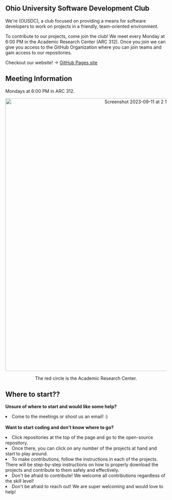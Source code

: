 <!--
TODO
add our logo
decide what to put where (OUSDC) is
add any other info you believe should be in here
-->

## Ohio University Software Development Club

We're (OUSDC), a club focused on providing a means for software developers to work on projects in a friendly, team-oriented environment.

To contribute to our projects, come join the club! We meet every Monday at 6:00 PM in the Academic Research Center (ARC 312). Once you join we can give you access to the GitHub Organization where you can join teams and gain access to our repositories.

Checkout our website! -> [GitHub Pages site](https://ohio-software-development.github.io/)


## Meeting Information
Mondays at 6:00 PM in ARC 312.  
<p align="center">
<img width="850" alt="Screenshot 2023-09-11 at 2 11 53 PM" src="https://github.com/ohio-software-development/.github/assets/57198128/e41077f7-0c71-4c86-b4ed-fd8bf7142d1b">
</p>
<p align="center">The red circle is the Academic Research Center.  </p>

## Where to start??
<b>Unsure of where to start and would like some help?</b><li>Come to the meetings or shoot us an email! :)</li>
<br/>
<b>Want to start coding and don't know where to go?</b>
<li>Click repositories at the top of the page and go to the open-source repository. </li>
  <li>Once there, you can click on any number of the projects at hand and start to play around.  </li>
  <li>To make contributions, follow the instructions in each of the projects.  There will be step-by-step instructions on how to properly download the projects and contribute to them safely and effectively. </li>
  <li>Don't be afraid to contribute! We welcome all contributions regardless of the skill level!</li>
  <li>Don't be afraid to reach out!  We are super welcoming and would love to help!</li>

